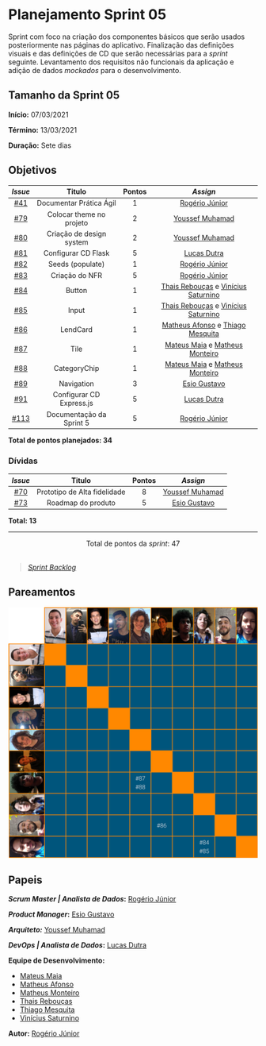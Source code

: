 # Planejamento Sprint 05

Sprint com foco na criação dos componentes básicos que serão usados posteriormente nas páginas do aplicativo. Finalização das definições visuais e das definições de CD que serão necessárias para a _sprint_ seguinte. Levantamento dos requisitos não funcionais da aplicação e adição de dados _mockados_ para o desenvolvimento.

## Tamanho da Sprint 05

**Início:** 07/03/2021

**Término:** 13/03/2021

**Duração:** Sete dias

## Objetivos

<div class="full-width">

|                             _Issue_                              |          Titulo          | Pontos |                                                   _Assign_                                                   |
| :--------------------------------------------------------------: | :----------------------: | :----: | :----------------------------------------------------------------------------------------------------------: |
|  [#41](https://github.com/fga-eps-mds/2020.2-Lend.it/issues/41)  | Documentar Prática Ágil  |   1    |                                [Rogério Júnior](https://github.com/rogerioo)                                 |
|  [#79](https://github.com/fga-eps-mds/2020.2-Lend.it/issues/79)  | Colocar theme no projeto |   2    |                               [Youssef Muhamad](https://github.com/youssef-md)                               |
|  [#80](https://github.com/fga-eps-mds/2020.2-Lend.it/issues/80)  | Criação de design system |   2    |                               [Youssef Muhamad](https://github.com/youssef-md)                               |
|  [#81](https://github.com/fga-eps-mds/2020.2-Lend.it/issues/81)  |   Configurar CD Flask    |   5    |                                [Lucas Dutra](https://github.com/lucasdutraf)                                 |
|  [#82](https://github.com/fga-eps-mds/2020.2-Lend.it/issues/82)  |     Seeds (populate)     |   1    |                                [Rogério Júnior](https://github.com/rogerioo)                                 |
|  [#83](https://github.com/fga-eps-mds/2020.2-Lend.it/issues/83)  |      Criação do NFR      |   5    |                                [Rogério Júnior](https://github.com/rogerioo)                                 |
|  [#84](https://github.com/fga-eps-mds/2020.2-Lend.it/issues/84)  |          Button          |   1    |  [Thais Rebouças](https://github.com/Thais-ra) e [Vinícius Saturnino](https://github.com/viniciussaturnino)  |
|  [#85](https://github.com/fga-eps-mds/2020.2-Lend.it/issues/85)  |          Input           |   1    |  [Thais Rebouças](https://github.com/Thais-ra) e [Vinícius Saturnino](https://github.com/viniciussaturnino)  |
|  [#86](https://github.com/fga-eps-mds/2020.2-Lend.it/issues/86)  |         LendCard         |   1    |   [Matheus Afonso](https://github.com/Matheusafonsouza) e [Thiago Mesquita](https://github.com/thiagompc)    |
|  [#87](https://github.com/fga-eps-mds/2020.2-Lend.it/issues/87)  |           Tile           |   1    | [Mateus Maia](https://github.com/mateusmaiamaia) e [Matheus Monteiro](https://github.com/matheusyanmonteiro) |
|  [#88](https://github.com/fga-eps-mds/2020.2-Lend.it/issues/88)  |       CategoryChip       |   1    | [Mateus Maia](https://github.com/mateusmaiamaia) e [Matheus Monteiro](https://github.com/matheusyanmonteiro) |
|  [#89](https://github.com/fga-eps-mds/2020.2-Lend.it/issues/89)  |        Navigation        |   3    |                                [Esio Gustavo](https://github.com/EsioFreitas)                                |
|  [#91](https://github.com/fga-eps-mds/2020.2-Lend.it/issues/91)  | Configurar CD Express.js |   5    |                                [Lucas Dutra](https://github.com/lucasdutraf)                                 |
| [#113](https://github.com/fga-eps-mds/2020.2-Lend.it/issues/113) | Documentação da Sprint 5 |   5    |                                [Rogério Júnior](https://github.com/rogerioo)                                 |

</div>

<b>Total de pontos planejados: 34</b>

### Dívidas

|                            _Issue_                             |            Titulo            | Pontos |                     _Assign_                     |
| :------------------------------------------------------------: | :--------------------------: | :----: | :----------------------------------------------: |
| [#70](https://github.com/fga-eps-mds/2020.2-Lend.it/issues/70) | Prototipo de Alta fidelidade |   8    | [Youssef Muhamad](https://github.com/youssef-md) |
| [#73](https://github.com/fga-eps-mds/2020.2-Lend.it/issues/73) |      Roadmap do produto      |   5    |  [Esio Gustavo](https://github.com/EsioFreitas)  |

<b>Total: 13</b>

---

<div style="text-align: center"> Total de pontos da <i>sprint</i>: 47 </div> <br>

<!---Colocar no link abaixo as issues alocadas no milestone da Sprint--->

> [_Sprint_ _Backlog_](https://github.com/fga-eps-mds/2020.2-Lend.it/milestone/6?closed=1)

## Pareamentos

![pareamentos](../../../assets/img/sprint5/pareamentos.png)

## Papeis

**_Scrum Master | Analista de Dados_:** [Rogério Júnior](https://github.com/rogerioo)

**_Product Manager_:** [Esio Gustavo](https://github.com/EsioFreitas)

**_Arquiteto:_** [Youssef Muhamad](https://github.com/youssef-md)

**_DevOps | Analista de Dados_:** [Lucas Dutra](https://github.com/lucasdutraf)

**Equipe de Desenvolvimento:**

- [Mateus Maia](https://github.com/mateusmaiamaia)
- [Matheus Afonso](https://github.com/Matheusafonsouza)
- [Matheus Monteiro](https://github.com/matheusyanmonteiro)
- [Thais Rebouças](https://github.com/Thais-ra)
- [Thiago Mesquita](https://github.com/thiagompc)
- [Vinícius Saturnino](https://github.com/viniciussaturnino)

**Autor:** [Rogério Júnior](https://github.com/rogerioo)
